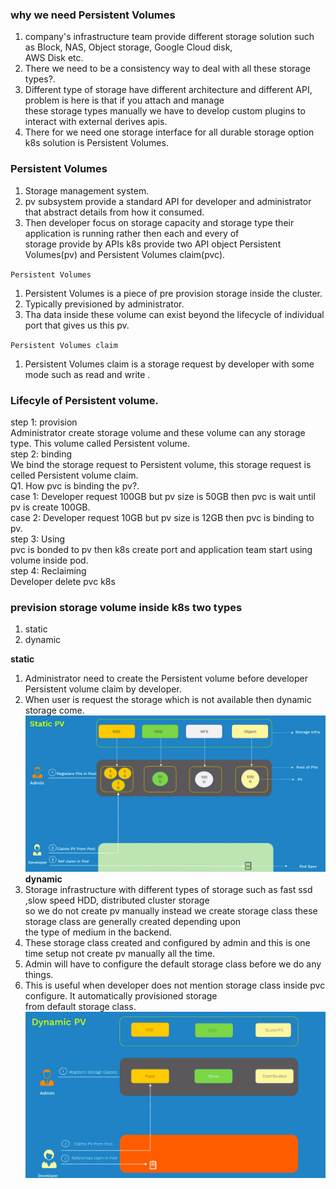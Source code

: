 ### why we need Persistent Volumes  
1. company's infrastructure  team provide different storage solution such as Block, NAS, Object storage, Google Cloud disk,  
AWS Disk etc.  
2. There we need to be a consistency way to deal with all these storage types?.    
3. Different type of storage have different architecture and different API, problem is here is that if you attach and manage   
these storage types manually we have to develop custom plugins to interact with external derives apis.   
4. There for we need one storage interface for all durable storage option k8s solution is Persistent Volumes.  
### Persistent Volumes    
1. Storage management system.  
2. pv subsystem provide a standard API for developer and administrator that abstract details from how it consumed.  
3. Then developer focus on storage capacity and storage type their application is running rather then each and every of   
storage provide by APIs k8s provide two API object Persistent Volumes(pv) and Persistent Volumes claim(pvc).  

`Persistent Volumes`   
1. Persistent Volumes is a piece of pre provision storage inside the cluster.    
2. Typically previsioned by administrator.  
3. Tha data inside these volume can exist beyond the lifecycle of individual port that gives us this pv.  
     
 `Persistent Volumes claim`   
 1. Persistent Volumes claim is a storage request by developer with some mode such as read and write .    
 
 ###  Lifecyle of Persistent volume.    
step 1: provision  
Administrator create storage volume and these volume can any storage type. This volume called Persistent volume.  
step 2: binding  
We bind the storage request to Persistent volume, this storage request is celled Persistent volume claim.  
Q1. How pvc is binding the pv?.  
case 1: Developer request 100GB but pv size is 50GB then pvc is wait until pv is create 100GB.  
case 2: Developer request 10GB but pv size is 12GB then pvc is binding to pv.   
step 3: Using  
pvc is bonded to pv then k8s create port and application team start using volume inside pod.  
step 4: Reclaiming   
Developer delete pvc k8s  

### prevision storage volume inside k8s two types   
1. static   
2. dynamic   
  
**static**  
1. Administrator need to create the Persistent volume before developer Persistent volume claim by developer.  
2. When user is request the storage which is not available then dynamic storage come.      
![](https://github.com/MaazMS/Kubernetes/blob/k8s/components_doc/images/static%20pv.png?raw=true)  
**dynamic**  
1. Storage infrastructure with different types of storage such as fast ssd ,slow speed HDD, distributed  cluster storage  
so we do not create pv manually instead we create storage class these storage class are generally created depending upon   
the type of medium in the backend.    
2. These storage class created and configured by admin and this is one time setup not create pv manually all the time.  
3. Admin will have to configure the default storage class before we do any things.  
4. This is useful when developer does not mention storage class inside pvc configure. It automatically provisioned storage    
from default storage class.  
![](https://github.com/MaazMS/Kubernetes/blob/k8s/components_doc/images/dynamic%20pv%20.png?raw=true)          